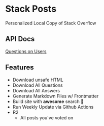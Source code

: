 # Stack Posts

Personalized Local Copy of Stack Overflow

## API Docs

[Questions on Users](https://api.stackexchange.com/docs/questions-on-users#page=1&pagesize=100&order=desc&sort=activity&ids=1366033&filter=!WXi8jmdCDBo_r-QTD3GFmuOlWj4Js-SxyFKgGyu&site=stackoverflow&run=true)


## Features

* Download unsafe HTML
* Download All Questions
* Download All Answers
* Generate Markdown Files w/ Frontmatter
* Build site with **awesome** search 🚀
* Run Weekly Update via Github Actions
* R2
  * All posts you've voted on
